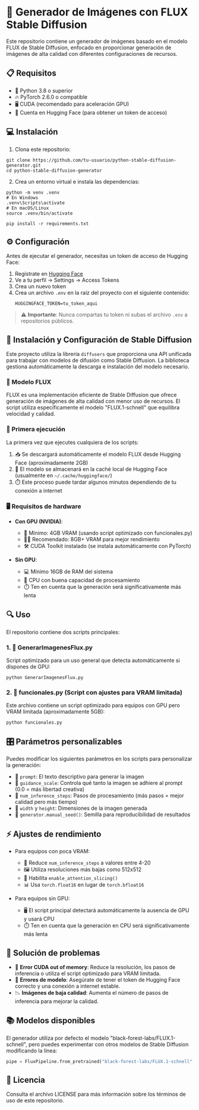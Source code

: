 # 🎨 Generador de Imágenes con FLUX Stable Diffusion

Este repositorio contiene un generador de imágenes basado en el modelo FLUX de Stable Diffusion, enfocado en proporcionar generación de imágenes de alta calidad con diferentes configuraciones de recursos.

## 📋 Requisitos

- 🐍 Python 3.8 o superior
- 🔥 PyTorch 2.6.0 o compatible
- 🖥️ CUDA (recomendado para aceleración GPU)
- 🤗 Cuenta en Hugging Face (para obtener un token de acceso)

## 💻 Instalación

1. Clona este repositorio:
```
git clone https://github.com/tu-usuario/python-stable-diffusion-generator.git
cd python-stable-diffusion-generator
```

2. Crea un entorno virtual e instala las dependencias:
```
python -m venv .venv
# En Windows
.venv\Scripts\activate
# En macOS/Linux
source .venv/bin/activate

pip install -r requirements.txt
```

## ⚙️ Configuración

Antes de ejecutar el generador, necesitas un token de acceso de Hugging Face:

1. Regístrate en [Hugging Face](https://huggingface.co/)
2. Ve a tu perfil → Settings → Access Tokens
3. Crea un nuevo token
4. Crea un archivo `.env` en la raíz del proyecto con el siguiente contenido:
   ```
   HUGGINGFACE_TOKEN=tu_token_aqui
   ```
   
> ⚠️ **Importante**: Nunca compartas tu token ni subas el archivo `.env` a repositorios públicos.

## 🚀 Instalación y Configuración de Stable Diffusion

Este proyecto utiliza la librería `diffusers` que proporciona una API unificada para trabajar con modelos de difusión como Stable Diffusion. La biblioteca gestiona automáticamente la descarga e instalación del modelo necesario.

### 🌊 Modelo FLUX

FLUX es una implementación eficiente de Stable Diffusion que ofrece generación de imágenes de alta calidad con menor uso de recursos. El script utiliza específicamente el modelo "FLUX.1-schnell" que equilibra velocidad y calidad.

### 🔄 Primera ejecución

La primera vez que ejecutes cualquiera de los scripts:

1. 📥 Se descargará automáticamente el modelo FLUX desde Hugging Face (aproximadamente 2GB)
2. 💾 El modelo se almacenará en la caché local de Hugging Face (usualmente en `~/.cache/huggingface/`)
3. ⏱️ Este proceso puede tardar algunos minutos dependiendo de tu conexión a internet

### 🖥️ Requisitos de hardware

- **Con GPU (NVIDIA)**: 
  - 🔋 Mínimo: 4GB VRAM (usando script optimizado con funcionales.py)
  - 🔋🔋 Recomendado: 8GB+ VRAM para mejor rendimiento
  - 🛠️ CUDA Toolkit instalado (se instala automáticamente con PyTorch)

- **Sin GPU**: 
  - 💻 Mínimo 16GB de RAM del sistema
  - 🔄 CPU con buena capacidad de procesamiento
  - ⏱️ Ten en cuenta que la generación será significativamente más lenta

## 🔍 Uso

El repositorio contiene dos scripts principales:

### 1. 🚀 GenerarImagenesFlux.py

Script optimizado para un uso general que detecta automáticamente si dispones de GPU:

```
python GenerarImagenesFlux.py
```

### 2. 🧰 funcionales.py (Script con ajustes para VRAM limitada)

Este archivo contiene un script optimizado para equipos con GPU pero VRAM limitada (aproximadamente 5GB):

```
python funcionales.py
```

## 🎛️ Parámetros personalizables

Puedes modificar los siguientes parámetros en los scripts para personalizar la generación:

- 💬 `prompt`: El texto descriptivo para generar la imagen
- 🎯 `guidance_scale`: Controla qué tanto la imagen se adhiere al prompt (0.0 = más libertad creativa)
- 🔄 `num_inference_steps`: Pasos de procesamiento (más pasos = mejor calidad pero más tiempo)
- 📐 `width` y `height`: Dimensiones de la imagen generada
- 🎲 `generator.manual_seed()`: Semilla para reproducibilidad de resultados

## ⚡ Ajustes de rendimiento

- Para equipos con poca VRAM:
  - 🔽 Reduce `num_inference_steps` a valores entre 4-20
  - 🖼️ Utiliza resoluciones más bajas como 512x512
  - 🧩 Habilita `enable_attention_slicing()`
  - 📊 Usa `torch.float16` en lugar de `torch.bfloat16`

- Para equipos sin GPU:
  - 🖥️ El script principal detectará automáticamente la ausencia de GPU y usará CPU
  - ⏱️ Ten en cuenta que la generación en CPU será significativamente más lenta

## 🔧 Solución de problemas

- 🚫 **Error CUDA out of memory**: Reduce la resolución, los pasos de inferencia o utiliza el script optimizado para VRAM limitada.
- 🔌 **Errores de modelo**: Asegúrate de tener el token de Hugging Face correcto y una conexión a internet estable.
- 📉 **Imágenes de baja calidad**: Aumenta el número de pasos de inferencia para mejorar la calidad.

## 📚 Modelos disponibles

El generador utiliza por defecto el modelo "black-forest-labs/FLUX.1-schnell", pero puedes experimentar con otros modelos de Stable Diffusion modificando la línea:

```python
pipe = FluxPipeline.from_pretrained("black-forest-labs/FLUX.1-schnell", ...)
```

## 📄 Licencia

Consulta el archivo LICENSE para más información sobre los términos de uso de este repositorio. 